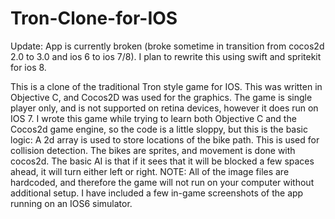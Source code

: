 Tron-Clone-for-IOS
==================

Update:
App is currently broken (broke sometime in transition from cocos2d 2.0 to 3.0 and ios 6 to ios 7/8). I plan to rewrite this using swift and spritekit for ios 8.

This is a clone of the traditional Tron style game for IOS. This was written in Objective C, and Cocos2D was used for the graphics. The game is single player only, and is not supported on retina devices, however it does run on IOS 7. I wrote this game while trying to learn both Objective C and the Cocos2d game engine, so the code is a little sloppy, but this is the basic logic: A 2d array is used to store locations of the bike path. This is used for collision detection. The bikes are sprites, and movement is done with cocos2d. The basic AI is that if it sees that it will be blocked a few spaces ahead, it will turn either left or right. 
NOTE: All of the image files are hardcoded, and therefore the game will not run on your computer without additional setup. I have included a few in-game screenshots of the app running on an IOS6 simulator.
